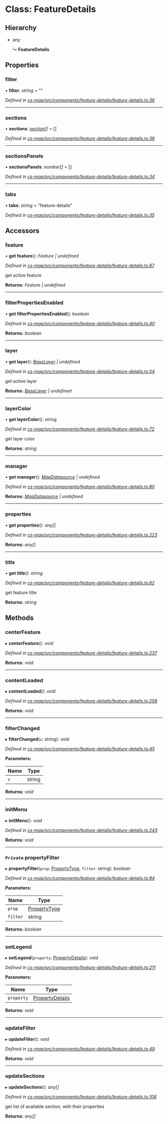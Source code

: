 # Class: FeatureDetails

## Hierarchy

* any

  ↳ **FeatureDetails**

## Properties

###  filter

• **filter**: *string* = ""

*Defined in [cs-map/src/components/feature-details/feature-details.ts:36](https://github.com/TNOCS/csnext/blob/99cbd46d/packages/cs-map/src/components/feature-details/feature-details.ts#L36)*

___

###  sections

• **sections**: *[section](_cs_map_src_components_feature_details_feature_details_.section.md)[]* =  []

*Defined in [cs-map/src/components/feature-details/feature-details.ts:38](https://github.com/TNOCS/csnext/blob/99cbd46d/packages/cs-map/src/components/feature-details/feature-details.ts#L38)*

___

###  sectionsPanels

• **sectionsPanels**: *number[]* =  []

*Defined in [cs-map/src/components/feature-details/feature-details.ts:34](https://github.com/TNOCS/csnext/blob/99cbd46d/packages/cs-map/src/components/feature-details/feature-details.ts#L34)*

___

###  tabs

• **tabs**: *string* = "feature-details"

*Defined in [cs-map/src/components/feature-details/feature-details.ts:35](https://github.com/TNOCS/csnext/blob/99cbd46d/packages/cs-map/src/components/feature-details/feature-details.ts#L35)*

## Accessors

###  feature

• **get feature**(): *Feature | undefined*

*Defined in [cs-map/src/components/feature-details/feature-details.ts:87](https://github.com/TNOCS/csnext/blob/99cbd46d/packages/cs-map/src/components/feature-details/feature-details.ts#L87)*

get active feature

**Returns:** *Feature | undefined*

___

###  filterPropertiesEnabled

• **get filterPropertiesEnabled**(): *boolean*

*Defined in [cs-map/src/components/feature-details/feature-details.ts:40](https://github.com/TNOCS/csnext/blob/99cbd46d/packages/cs-map/src/components/feature-details/feature-details.ts#L40)*

**Returns:** *boolean*

___

###  layer

• **get layer**(): *[BaseLayer](_cs_map_src_layers_base_layer_.baselayer.md) | undefined*

*Defined in [cs-map/src/components/feature-details/feature-details.ts:54](https://github.com/TNOCS/csnext/blob/99cbd46d/packages/cs-map/src/components/feature-details/feature-details.ts#L54)*

get active layer

**Returns:** *[BaseLayer](_cs_map_src_layers_base_layer_.baselayer.md) | undefined*

___

###  layerColor

• **get layerColor**(): *string*

*Defined in [cs-map/src/components/feature-details/feature-details.ts:72](https://github.com/TNOCS/csnext/blob/99cbd46d/packages/cs-map/src/components/feature-details/feature-details.ts#L72)*

get layer color

**Returns:** *string*

___

###  manager

• **get manager**(): *[MapDatasource](_cs_map_src_datasources_map_datasource_.mapdatasource.md) | undefined*

*Defined in [cs-map/src/components/feature-details/feature-details.ts:80](https://github.com/TNOCS/csnext/blob/99cbd46d/packages/cs-map/src/components/feature-details/feature-details.ts#L80)*

**Returns:** *[MapDatasource](_cs_map_src_datasources_map_datasource_.mapdatasource.md) | undefined*

___

###  properties

• **get properties**(): *any[]*

*Defined in [cs-map/src/components/feature-details/feature-details.ts:223](https://github.com/TNOCS/csnext/blob/99cbd46d/packages/cs-map/src/components/feature-details/feature-details.ts#L223)*

**Returns:** *any[]*

___

###  title

• **get title**(): *string*

*Defined in [cs-map/src/components/feature-details/feature-details.ts:62](https://github.com/TNOCS/csnext/blob/99cbd46d/packages/cs-map/src/components/feature-details/feature-details.ts#L62)*

get feature title

**Returns:** *string*

## Methods

###  centerFeature

▸ **centerFeature**(): *void*

*Defined in [cs-map/src/components/feature-details/feature-details.ts:237](https://github.com/TNOCS/csnext/blob/99cbd46d/packages/cs-map/src/components/feature-details/feature-details.ts#L237)*

**Returns:** *void*

___

###  contentLoaded

▸ **contentLoaded**(): *void*

*Defined in [cs-map/src/components/feature-details/feature-details.ts:258](https://github.com/TNOCS/csnext/blob/99cbd46d/packages/cs-map/src/components/feature-details/feature-details.ts#L258)*

**Returns:** *void*

___

###  filterChanged

▸ **filterChanged**(`v`: string): *void*

*Defined in [cs-map/src/components/feature-details/feature-details.ts:45](https://github.com/TNOCS/csnext/blob/99cbd46d/packages/cs-map/src/components/feature-details/feature-details.ts#L45)*

**Parameters:**

Name | Type |
------ | ------ |
`v` | string |

**Returns:** *void*

___

###  initMenu

▸ **initMenu**(): *void*

*Defined in [cs-map/src/components/feature-details/feature-details.ts:243](https://github.com/TNOCS/csnext/blob/99cbd46d/packages/cs-map/src/components/feature-details/feature-details.ts#L243)*

**Returns:** *void*

___

### `Private` propertyFilter

▸ **propertyFilter**(`prop`: [PropertyType](_cs_map_src_classes_feature_type_.propertytype.md), `filter`: string): *boolean*

*Defined in [cs-map/src/components/feature-details/feature-details.ts:94](https://github.com/TNOCS/csnext/blob/99cbd46d/packages/cs-map/src/components/feature-details/feature-details.ts#L94)*

**Parameters:**

Name | Type |
------ | ------ |
`prop` | [PropertyType](_cs_map_src_classes_feature_type_.propertytype.md) |
`filter` | string |

**Returns:** *boolean*

___

###  setLegend

▸ **setLegend**(`property`: [PropertyDetails](_cs_map_src_components_feature_details_feature_details_.propertydetails.md)): *void*

*Defined in [cs-map/src/components/feature-details/feature-details.ts:211](https://github.com/TNOCS/csnext/blob/99cbd46d/packages/cs-map/src/components/feature-details/feature-details.ts#L211)*

**Parameters:**

Name | Type |
------ | ------ |
`property` | [PropertyDetails](_cs_map_src_components_feature_details_feature_details_.propertydetails.md) |

**Returns:** *void*

___

###  updateFilter

▸ **updateFilter**(): *void*

*Defined in [cs-map/src/components/feature-details/feature-details.ts:49](https://github.com/TNOCS/csnext/blob/99cbd46d/packages/cs-map/src/components/feature-details/feature-details.ts#L49)*

**Returns:** *void*

___

###  updateSections

▸ **updateSections**(): *any[]*

*Defined in [cs-map/src/components/feature-details/feature-details.ts:108](https://github.com/TNOCS/csnext/blob/99cbd46d/packages/cs-map/src/components/feature-details/feature-details.ts#L108)*

get list of available section, with their properties

**Returns:** *any[]*
